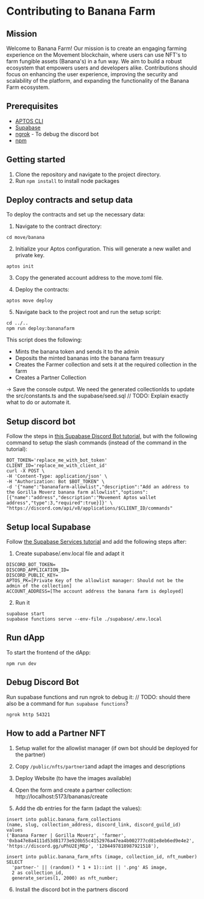 # Contributing to Banana Farm

## Mission

Welcome to Banana Farm! Our mission is to create an engaging farming experience on the Movement blockchain, where users can use NFT's to farm fungible assets (Banana's) in a fun way. We aim to build a robust ecosystem that empowers users and developers alike. Contributions should focus on enhancing the user experience, improving the security and scalability of the platform, and expanding the functionality of the Banana Farm ecosystem.

## Prerequisites

- [APTOS CLI](https://aptos.dev/en/build/cli)
- [Supabase](https://supabase.com/docs/guides/cli/getting-started)
- [ngrok](https://ngrok.com/) - To debug the discord bot
- [npm](https://docs.npmjs.com/downloading-and-installing-node-js-and-npm)

## Getting started

1. Clone the repository and navigate to the project directory.
2.  Run `npm install` to install node packages

## Deploy contracts and setup data

To deploy the contracts and set up the necessary data:

1. Navigate to the contract directory:
```
cd move/banana
```

2. Initialize your Aptos configuration. This will generate a new wallet and private key.
```
aptos init
```

3. Copy the generated account address to  the move.toml file.

4. Deploy the contracts:
```
aptos move deploy
```

5. Navigate back to the project root and run the setup script:

```
cd ../..
npm run deploy:bananafarm
```

This script does the following:

- Mints the banana token and sends it to the admin
- Deposits the minted bananas into the banana farm treasury
- Creates the Farmer collection and sets it at the required collection in the farm
- Creates a Partner Collection

-> Save the console output. We need the generated collectionIds to update the src/constants.ts and the supabase/seed.sql
// TODO: Explain exactly what to do or automate it.

## Setup discord bot

Follow the steps in [this Supabase Discord Bot tutorial](https://supabase.com/docs/guides/functions/examples/discord-bot), but with the following command to setup the slash commands (instead of the command in the tutorial):

```
BOT_TOKEN='replace_me_with_bot_token'
CLIENT_ID='replace_me_with_client_id'
curl -X POST \
-H 'Content-Type: application/json' \
-H "Authorization: Bot $BOT_TOKEN" \
-d '{"name":"bananafarm-allowlist","description":"Add an address to the Gorilla Moverz banana farm allowlist","options":[{"name":"address","description":"Movement Aptos wallet address","type":3,"required":true}]}' \
"https://discord.com/api/v8/applications/$CLIENT_ID/commands"
```

## Setup local Supabase

Follow [the Supabase Services tutorial](https://supabase.com/docs/guides/cli/local-development#start-supabase-services) and add the following steps after:

1. Create supabase/.env.local file and adapt it

```
DISCORD_BOT_TOKEN=
DISCORD_APPLICATION_ID=
DISCORD_PUBLIC_KEY=
APTOS_PK=[Private Key of the allowlist manager: Should not be the admin of the collection]
ACCOUNT_ADDRESS=[The account address the banana farm is deployed]
```

2. Run it

```
supabase start
supabase functions serve --env-file ./supabase/.env.local
```

## Run dApp

To start the frontend of the dApp:
```
npm run dev
```

## Debug Discord Bot

Run supabase functions and run ngrok to debug it:
// TODO: should there also be a command for `Run supabase functions`?
```
ngrok http 54321
```

## How to add a Partner NFT

1. Setup wallet for the allowlist manager (if own bot should be deployed for the partner)

2. Copy `/public/nfts/partner1`and adapt the images and descriptions

3. Deploy Website (to have the images available)

4. Open the form and create a partner collection: http://localhost:5173/bananas/create

5. Add the db entries for the farm (adapt the values):

```
insert into public.banana_farm_collections
(name, slug, collection_address, discord_link, discord_guild_id)
values
('Banana Farmer | Gorilla Moverz', 'farmer', '0xba47e8a4111d53d81773e920b55c4152976a47ea4b002777cd81e8eb6ed9e4e2', 'https://discord.gg/uPhU2EjMEp', '1204497818987921518'),
```

```
insert into public.banana_farm_nfts (image, collection_id, nft_number)
SELECT
  'partner-' || (random() * 1 + 1)::int || '.png' AS image,
  2 as collection_id,
  generate_series(1, 2000) as nft_number;
```

6. Install the discord bot in the partners discord